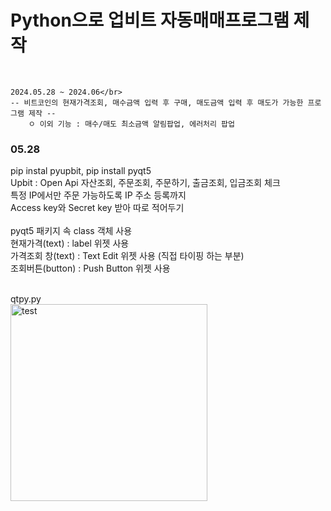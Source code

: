 # Python으로 업비트 자동매매프로그램 제작
</br>

```
2024.05.28 ~ 2024.06</br>
-- 비트코인의 현재가격조회, 매수금액 입력 후 구매, 매도금액 입력 후 매도가 가능한 프로그램 제작 --
    ㅇ 이외 기능 : 매수/매도 최소금액 알림팝업, 에러처리 팝업
```

### 05.28
pip instal pyupbit, pip install pyqt5</br>
Upbit : Open Api 자산조회, 주문조회, 주문하기, 출금조회, 입금조회 체크</br>
특정 IP에서만 주문 가능하도록 IP 주소 등록까지</br>
Access key와 Secret key 받아 따로 적어두기</br>
</br>
pyqt5 패키지 속 class 객체 사용</br>
현재가격(text) : label 위젯 사용</br>
가격조회 창(text) : Text Edit 위젯 사용 (직접 타이핑 하는 부분)</br>
조회버튼(button) : Push Button 위젯 사용</br></br>

qtpy.py</br>
<img width="315" alt="test" src="https://github.com/herryssong97/PythonUpBit/assets/76979784/470ac807-98a1-40c7-b64c-dba98ef13c5d">
